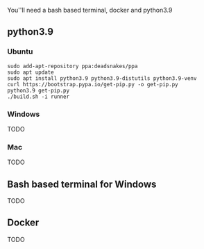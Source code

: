 You''ll need a bash based terminal, docker and python3.9

## python3.9

### Ubuntu

```
sudo add-apt-repository ppa:deadsnakes/ppa
sudo apt update
sudo apt install python3.9 python3.9-distutils python3.9-venv
curl https://bootstrap.pypa.io/get-pip.py -o get-pip.py
python3.9 get-pip.py
./build.sh -i runner
```

### Windows

TODO

### Mac

TODO

## Bash based terminal for Windows

TODO

## Docker

TODO



